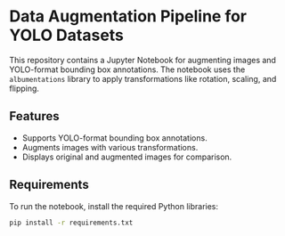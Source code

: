 # Data Augmentation Pipeline for YOLO Datasets

This repository contains a Jupyter Notebook for augmenting images and YOLO-format bounding box annotations. The notebook uses the `albumentations` library to apply transformations like rotation, scaling, and flipping.

## Features
- Supports YOLO-format bounding box annotations.
- Augments images with various transformations.
- Displays original and augmented images for comparison.

## Requirements
To run the notebook, install the required Python libraries:
```bash
pip install -r requirements.txt
